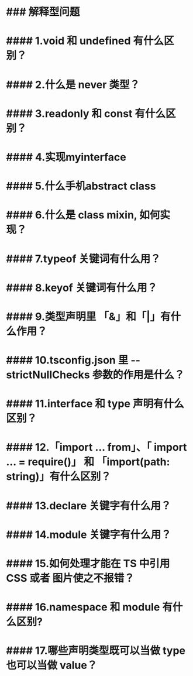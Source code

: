 # \#\#\# 解释型问题

# 

# \#\#\#\# 1.void 和 undefined 有什么区别？

# 

# \#\#\#\# 2.什么是 never 类型？

# 

# \#\#\#\# 3.readonly 和 const 有什么区别？

# 

# \#\#\#\# 4.实现myinterface

# 

# \#\#\#\# 5.什么手机abstract class

# 

# \#\#\#\# 6.什么是 class mixin, 如何实现？

# 

# \#\#\#\# 7.typeof 关键词有什么用？

# 

# \#\#\#\# 8.keyof 关键词有什么用？

# 

# \#\#\#\# 9.类型声明里 「&」和「\|」有什么作用？

# 

# \#\#\#\# 10.tsconfig.json 里 --strictNullChecks 参数的作用是什么？

# 

# \#\#\#\# 11.interface 和 type 声明有什么区别？

# 

# \#\#\#\# 12.「import ... from」、「 import ... = require\(\)」 和 「import\(path: string\)」有什么区别？

# 

# \#\#\#\# 13.declare 关键字有什么用？

# 

# \#\#\#\# 14.module 关键字有什么用？

# 

# \#\#\#\# 15.如何处理才能在 TS 中引用 CSS 或者 图片使之不报错？

# 

# \#\#\#\# 16.namespace 和 module 有什么区别?

# 

# \#\#\#\# 17.哪些声明类型既可以当做 type 也可以当做 value？



